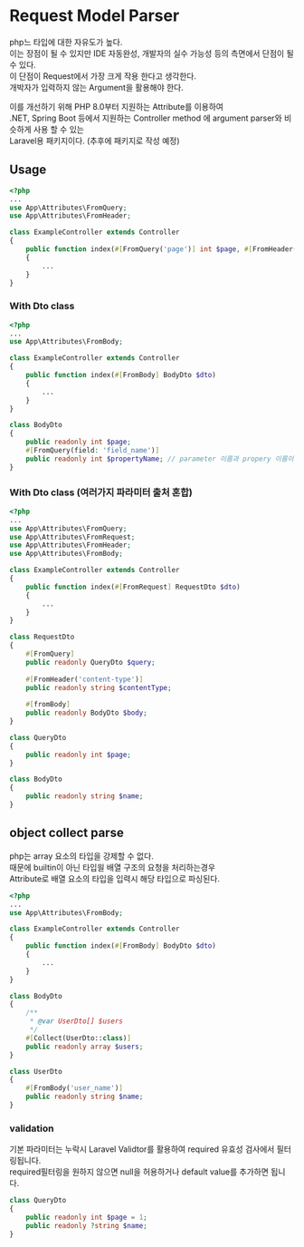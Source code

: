 # Request Model Parser
php느 타입에 대한 자유도가 높다.   
이는 장점이 될 수 있지만 IDE 자동완성, 개발자의 실수 가능성 등의 측면에서 단점이 될 수 있다.   
이 단점이 Request에서 가장 크게 작용 한다고 생각한다.   
개박자가 입력하지 않는 Argument을 활용해야 한다.

이를 개선하기 위해 PHP 8.0부터 지원하는 Attribute를 이용하여   
.NET, Spring Boot 등에서 지원하는 Controller method 에 argument parser와 비슷하게 사용 할 수 있는   
Laravel용 패키지이다. (추후에 패키지로 작성 예정)

## Usage
```PHP
<?php
...
use App\Attributes\FromQuery;
use App\Attributes\FromHeader;

class ExampleController extends Controller
{
    public function index(#[FromQuery('page')] int $page, #[FromHeader('content-type')] string $contentType)
    {
        ...
    }
}
```

### With Dto class
```PHP
<?php
...
use App\Attributes\FromBody;

class ExampleController extends Controller
{
    public function index(#[FromBody] BodyDto $dto)
    {
        ...
    }
}

class BodyDto
{
    public readonly int $page;
    #[FromQuery(field: 'field_name')]
    public readonly int $propertyName; // parameter 이름과 propery 이름이 다른 경우
}
```

### With Dto class (여러가지 파라미터 출처 혼합)
```PHP
<?php
...
use App\Attributes\FromQuery;
use App\Attributes\FromRequest;
use App\Attributes\FromHeader;
use App\Attributes\FromBody;

class ExampleController extends Controller
{
    public function index(#[FromRequest] RequestDto $dto)
    {
        ...
    }
}

class RequestDto
{
    #[FromQuery]
    public readonly QueryDto $query;
    
    #[FromHeader('content-type')]
    public readonly string $contentType;
    
    #[fromBody]
    public readonly BodyDto $body;
}

class QueryDto
{
    public readonly int $page;
}

class BodyDto
{
    public readonly string $name;
}
```

## object collect parse
php는 array 요소의 타입을 강제할 수 없다.   
때문에 builtin이 아닌 타입읠 배열 구조의 요청을 처리하는경우   
Attribute로 배열 요소의 타입을 입력시 해당 타입으로 파싱된다.
```PHP
<?php
...
use App\Attributes\FromBody;

class ExampleController extends Controller
{
    public function index(#[FromBody] BodyDto $dto)
    {
        ...
    }
}

class BodyDto
{
    /**
     * @var UserDto[] $users
     */
    #[Collect(UserDto::class)]
    public readonly array $users;
}

class UserDto
{
    #[FromBody('user_name')]
    public readonly string $name;
}
```

### validation
기본 파라미터는 누락시 Laravel Validtor를 활용하여 required 유효성 검사에서 필터링됩니다.   
required필터링을 원하지 않으면 null을 허용하거나 default value를 추가하면 됩니다.
```php
class QueryDto
{
    public readonly int $page = 1;
    public readonly ?string $name;
}
